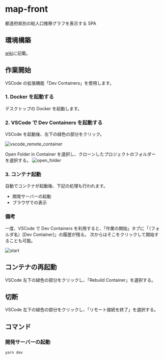 # map-front

都道府県別の総人口推移グラフを表示する SPA

## 環境構築

[wiki](https://github.com/yama-t/map-front/wiki)に記載。

## 作業開始

VSCode の拡張機能「Dev Containers」を使用します。

### 1. Docker を起動する

デスクトップの Docker を起動します。

### 2. VSCode で Dev Containers を起動する

VSCode を起動後、左下の緑色の部分をクリック。

![vscode_remote_container](https://user-images.githubusercontent.com/7401408/203480962-ab1b9813-e7c7-4e64-b9cb-c2db9544a15f.png)

Open Folder in Container を選択し、クローンしたプロジェクトのフォルダーを選択する。
![open_folder](https://user-images.githubusercontent.com/7401408/203481540-cbea78eb-b126-4c24-b1a5-a16df4e08e38.png)

### 3. コンテナ起動

自動でコンテナが起動後、下記の処理も行われます。

- 開発サーバーの起動
- ブラウザでの表示

### 備考

一度、VSCode で Dev Containers を利用すると、「作業の開始」タブに「（フォルダ名）[Dev Container]」の履歴が残る。
次からはそこをクリックして開始することも可能。

![start](https://user-images.githubusercontent.com/7401408/203496907-d9b07157-1810-4b8c-a49a-de4afc0b9867.png)

## コンテナの再起動

VSCode 左下の緑色の部分をクリックし、「Rebuild Container」を選択する。

## 切断

VSCode 左下の緑色の部分をクリックし、「リモート接続を終了」を選択する。

## コマンド

### 開発サーバーの起動

```
yarn dev
```
